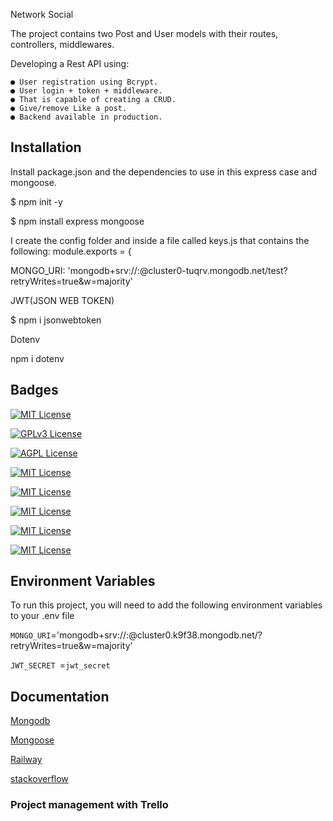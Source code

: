 

Network Social

The project contains two Post and User models with their routes, controllers, middlewares.

Developing a Rest API using:

    ● User registration using Bcrypt.
    ● User login + token + middleware.
    ● That is capable of creating a CRUD.
    ● Give/remove Like a post.
    ● Backend available in production.


## Installation

Install  package.json and the dependencies to use in this express case and mongoose.

$ npm init -y

$ npm install express mongoose

I create the config folder and inside a file called keys.js that contains the following:
    module.exports = {

MONGO_URI: 'mongodb+srv://<name>:<password>@cluster0-tuqrv.mongodb.net/test?retryWrites=true&w=majority'

JWT(JSON WEB TOKEN)

$ npm i jsonwebtoken

Dotenv

npm i dotenv

## Badges


[![MIT License](https://img.shields.io/badge/License-EXPRESS:JS-green.svg)](https://choosealicense.com/licenses/mit/)

[![GPLv3 License](https://img.shields.io/badge/License-npm-important.svg)](https://opensource.org/licenses/)

[![AGPL License](https://img.shields.io/badge/License-Mongoose-yellowgreen.svg)](http://www.gnu.org/licenses/agpl-3.0)

[![MIT License](https://img.shields.io/badge/License-Nodemon-blue.svg)](https://choosealicense.com/licenses/mit/)

[![MIT License](https://img.shields.io/badge/License-JWT-orange.svg)](https://choosealicense.com/licenses/mit/)

[![MIT License](https://img.shields.io/badge/License-Nodemon-blue.svg)](https://choosealicense.com/licenses/mit/)

[![MIT License](https://img.shields.io/badge/License-Dotenv-blueviolet.svg)](https://choosealicense.com/licenses/mit/)

[![MIT License](https://img.shields.io/badge/License-Railway-critical.svg)](https://choosealicense.com/licenses/mit/)







## Environment Variables

To run this project, you will need to add the following environment variables to your .env file

`MONGO_URI`='mongodb+srv://<user>:<password>@cluster0.k9f38.mongodb.net/?retryWrites=true&w=majority'

`JWT_SECRET `=`jwt_secret`


## Documentation

[Mongodb](https://www.mongodb.com/atlas/database)

[Mongoose](https://mongoosejs.com/docs/queries.html)

[Railway](https://railway.app/)

[stackoverflow](https://stackoverflow.com/)


### Project management with Trello





